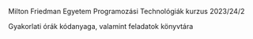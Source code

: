 Milton Friedman Egyetem
Programozási Technológiák kurzus 2023/24/2

Gyakorlati órák kódanyaga, valamint feladatok könyvtára
